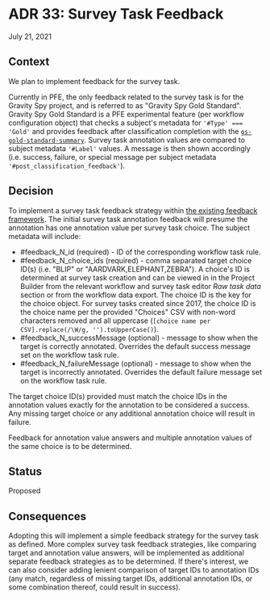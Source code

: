 # ADR 33: Survey Task Feedback

July 21, 2021

## Context

We plan to implement feedback for the survey task.

Currently in PFE, the only feedback related to the survey task is for the Gravity Spy project, and is referred to as "Gravity Spy Gold Standard". Gravity Spy Gold Standard is a PFE experimental feature (per workflow configuration object) that checks a subject's metadata for `'#Type' === 'Gold'` and provides feedback after classification completion with the [`gs-gold-standard-summary`](https://github.com/zooniverse/Panoptes-Front-End/blob/master/app/classifier/gs-gold-standard-summary.jsx). Survey task annotation values are compared to subject metadata `'#Label'` values. A message is then shown accordingly (i.e. success, failure, or special message per subject metadata `'#post_classification_feedback'`).

## Decision

To implement a survey task feedback strategy within [the existing feedback framework](https://github.com/zooniverse/front-end-monorepo/tree/master/packages/lib-classifier/src/store/feedback/strategies). The initial survey task annotation feedback will presume the annotation has one annotation value per survey task choice. The subject metadata will include:

- #feedback_N_id (required) - ID of the corresponding workflow task rule.
- #feedback_N_choice_ids (required) - comma separated target choice ID(s) (i.e. "BLIP" or "AARDVARK,ELEPHANT,ZEBRA"). A choice's ID is determined at survey task creation and can be viewed in in the Project Builder from the relevant workflow and survey task editor *Raw task data* section or from the workflow data export. The choice ID is the key for the choice object. For survey tasks created since 2017, the choice ID is the choice name per the provided "Choices" CSV with non-word characters removed and all uppercase (`[choice name per CSV].replace(/\W/g, '').toUpperCase()`).
- #feedback_N_successMessage (optional) - message to show when the target is correctly annotated. Overrides the default success message set on the workflow task rule.
- #feedback_N_failureMessage (optional) - message to show when the target is incorrectly annotated. Overrides the default failure message set on the workflow task rule.

The target choice ID(s) provided must match the choice IDs in the annotation values exactly for the annotation to be considered a success. Any missing target choice or any additional annotation choice will result in failure.

Feedback for annotation value answers and multiple annotation values of the same choice is to be determined.

## Status

Proposed

## Consequences

Adopting this will implement a simple feedback strategy for the survey task as defined. More complex survey task feedback strategies, like comparing target and annotation value answers, will be implemented as additional separate feedback strategies as to be determined. If there's interest, we can also consider adding lenient comparison of target IDs to annotation IDs (any match, regardless of missing target IDs, additional annotation IDs, or some combination thereof, could result in success).
